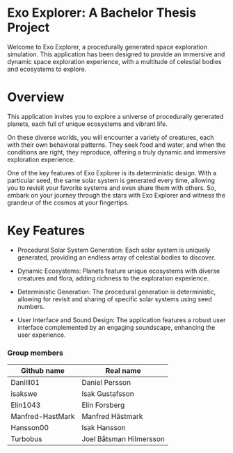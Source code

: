 # Exo Explorer: A Bachelor Thesis Project

Welcome to Exo Explorer, a procedurally generated space exploration simulation. This application has been designed to provide an immersive and dynamic space exploration experience, with a multitude of celestial bodies and ecosystems to explore.

# Overview
This application invites you to explore a universe of procedurally generated planets, each full of unique ecosystems and vibrant life.

On these diverse worlds, you will encounter a variety of creatures, each with their own behavioral patterns. They seek food and water, and when the conditions are right, they reproduce, offering a truly dynamic and immersive exploration experience.

One of the key features of Exo Explorer is its deterministic design. With a particular seed, the same solar system is generated every time, allowing you to revisit your favorite systems and even share them with others. So, embark on your journey through the stars with Exo Explorer and witness the grandeur of the cosmos at your fingertips.

# Key Features
- Procedural Solar System Generation: Each solar system is uniquely generated, providing an endless array of celestial bodies to discover.

- Dynamic Ecosystems: Planets feature unique ecosystems with diverse creatures and flora, adding richness to the exploration experience.

- Deterministic Generation: The procedural generation is deterministic, allowing for revisit and sharing of specific solar systems using seed numbers.

- User Interface and Sound Design: The application features a robust user interface complemented by an engaging soundscape, enhancing the user experience.

### Group members
Github name       | Real name
------------------|-----------
Danilll01         | Daniel Persson
isakswe           | Isak Gustafsson
Elin1043          | Elin Forsberg
Manfred-HastMark  | Manfred Hästmark
Hansson00         | Isak Hansson
Turbobus          | Joel Båtsman Hilmersson


